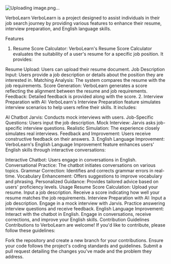 ![Uploading image.png…]()


VerboLearn
VerboLearn is a project designed to assist individuals in their job search journey by providing various features to enhance their resume, interview preparation, and English language skills.

Features
1. Resume Score Calculator:
VerboLearn's Resume Score Calculator evaluates the suitability of a user's resume for a specific job position. It provides:

Resume Upload: Users can upload their resume document.
Job Description Input: Users provide a job description or details about the position they are interested in.
Matching Analysis: The system compares the resume with the job requirements.
Score Generation: VerboLearn generates a score reflecting the alignment between the resume and job requirements.
Feedback: Detailed feedback is provided along with the score.
2. Interview Preparation with AI:
VerboLearn's Interview Preparation feature simulates interview scenarios to help users refine their skills. It includes:

AI Chatbot Jarvis: Conducts mock interviews with users.
Job-Specific Questions: Users input the job description.
Mock Interview: Jarvis asks job-specific interview questions.
Realistic Simulation: The experience closely simulates real interviews.
Feedback and Improvement: Users receive constructive feedback on their answers.
3. English Language Improvement:
VerboLearn's English Language Improvement feature enhances users' English skills through interactive conversations:

Interactive Chatbot: Users engage in conversations in English.
Conversational Practice: The chatbot initiates conversations on various topics.
Grammar Correction: Identifies and corrects grammar errors in real-time.
Vocabulary Enhancement: Offers suggestions to improve vocabulary and phrasing.
Personalized Guidance: Provides tailored advice based on users' proficiency levels.
Usage
Resume Score Calculation:
Upload your resume.
Input a job description.
Receive a score indicating how well your resume matches the job requirements.
Interview Preparation with AI:
Input a job description.
Engage in a mock interview with Jarvis.
Practice answering interview questions and receive feedback.
English Language Improvement:
Interact with the chatbot in English.
Engage in conversations, receive corrections, and improve your English skills.
Contribution Guidelines
Contributions to VerboLearn are welcome! If you'd like to contribute, please follow these guidelines:

Fork the repository and create a new branch for your contributions.
Ensure your code follows the project's coding standards and guidelines.
Submit a pull request detailing the changes you've made and the problem they address.
